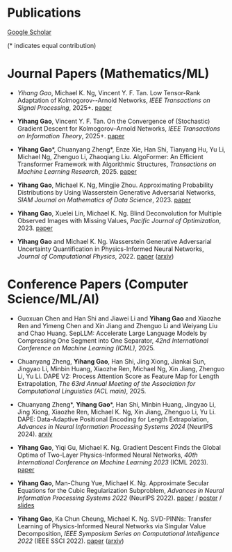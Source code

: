 ---
---

  
  
  
# Publications

<a href="https://scholar.google.com/citations?user=wbVQ6okAAAAJ&hl=en&oi=ao">Google Scholar</a>


(\* indicates equal contribution)

# Journal Papers (Mathematics/ML)

* <em>Yihang Gao</em>, Michael K. Ng, Vincent Y. F. Tan. Low Tensor-Rank Adaptation of Kolmogorov--Arnold Networks, *IEEE Transactions on Signal Processing*, 2025+. <a href="https://ieeexplore.ieee.org/document/11080085">paper</a>

* **Yihang Gao**, Vincent Y. F. Tan. On the Convergence of (Stochastic) Gradient Descent for Kolmogorov–Arnold Networks, *IEEE Transactions on Information Theory*, 2025+. <a href="https://ieeexplore.ieee.org/abstract/document/11079726">paper</a>

* **Yihang Gao**\*, Chuanyang Zheng\*, Enze Xie, Han Shi, Tianyang Hu, Yu Li, Michael Ng, Zhenguo Li, Zhaoqiang Liu. AlgoFormer: An Efficient Transformer Framework with Algorithmic Structures, *Transactions on Machine Learning Research*, 2025. <a href="https://openreview.net/forum?id=oYP2Pd5aQt">paper</a>

* **Yihang Gao**, Michael K. Ng, Mingjie Zhou. Approximating Probability Distributions by Using Wasserstein Generative Adversarial Networks, *SIAM Journal on Mathematics of Data Science*, 2023. <a href="https://epubs.siam.org/doi/epdf/10.1137/22M149689X">paper</a>


* **Yihang Gao**, Xuelei Lin, Michael K. Ng. Blind Deconvolution for Multiple Observed Images with Missing Values, *Pacific Journal of Optimization*, 2023. <a href="http://www.yokohamapublishers.jp/online-p/PJO/vol19/pjov19n1p69.pdf">paper</a>


* **Yihang Gao** and Michael K. Ng. Wasserstein Generative Adversarial Uncertainty Quantification in Physics-Informed Neural Networks, *Journal of Computational Physics*, 2022. <a href="https://www.sciencedirect.com/science/article/abs/pii/S0021999122003321">paper</a> (<a href="https://arxiv.org/abs/2108.13054">arxiv</a>)


# Conference Papers (Computer Science/ML/AI)

* Guoxuan Chen and Han Shi and Jiawei Li and **Yihang Gao** and Xiaozhe Ren and Yimeng Chen and Xin Jiang and Zhenguo Li and Weiyang Liu and Chao Huang. SepLLM: Accelerate Large Language Models by Compressing One Segment into One Separator, *42nd International Conference on Machine Learning (ICML)*, 2025.

* Chuanyang Zheng, **Yihang Gao**, Han Shi, Jing Xiong, Jiankai Sun, Jingyao Li, Minbin Huang, Xiaozhe Ren, Michael Ng, Xin Jiang, Zhenguo Li, Yu Li. DAPE V2: Process Attention Score as Feature Map for Length Extrapolation, *The 63rd Annual Meeting of the Association for Computational Linguistics (ACL main)*, 2025.

* Chuanyang Zheng\*, **Yihang Gao**\*, Han Shi, Minbin Huang, Jingyao Li, Jing Xiong, Xiaozhe Ren, Michael K. Ng, Xin Jiang, Zhenguo Li, Yu Li. DAPE: Data-Adaptive Positional Encoding for Length Extrapolation, *Advances in Neural Information Processing Systems 2024* (NeurIPS 2024). <a href="https://arxiv.org/abs/2405.14722">arxiv</a>

* **Yihang Gao**, Yiqi Gu, Michael K. Ng. Gradient Descent Finds the Global Optima of Two-Layer Physics-Informed Neural Networks, *40th International Conference on Machine Learning 2023* (ICML 2023). <a href="https://proceedings.mlr.press/v202/gao23b.html">paper</a>

* **Yihang Gao**, Man-Chung Yue, Michael K. Ng. Approximate Secular Equations for the Cubic Regularization Subproblem, *Advances in Neural Information Processing Systems 2022* (NeurIPS 2022). <a href="https://proceedings.neurips.cc/paper_files/paper/2022/hash/5be69a584901a26c521c2b51e40a4c20-Abstract-Conference.html">paper</a> / <a href="https://nips.cc/media/PosterPDFs/NeurIPS%202022/55185.png?t=1667932541.6990232">poster</a> / <a href="https://nips.cc/media/neurips-2022/Slides/55185.pdf">slides</a> 

* **Yihang Gao**, Ka Chun Cheung, Michael K. Ng. SVD-PINNs: Transfer Learning of Physics-Informed Neural Networks via Singular Value Decomposition, *IEEE Symposium Series on Computational Intelligence 2022* (IEEE SSCI 2022). <a href="https://ieeexplore.ieee.org/document/10022281">paper</a> (<a href="https://arxiv.org/abs/2211.08760">arxiv</a>)

